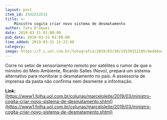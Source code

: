 ```yaml
---
layout: post
item_id: 2542213532
title: >-
    Ministro cogita criar novo sistema de desmatamento
author: Tatu D'Oquei
date: 2019-03-31 01:00:00
pub_date: 2019-03-31 01:00:00
time_added: 2019-03-31 22:22:48
category: 
image: https://f.i.uol.com.br/fotografia/2019/03/30/15539152105c9edd4ac4538_1553915210_3x2_rt.jpg
---
```


Corre no setor de sensoriamento remoto por satélites o rumor de que o ministro do Meio Ambiente, Ricardo Salles (Novo), prepara um sistema alternativo para monitorar o desmatamento no país. A assessoria de imprensa da pasta não confirma nem desmente a informação.

**Link:** [https://www1.folha.uol.com.br/colunas/marceloleite/2019/03/ministro-cogita-criar-novo-sistema-de-desmatamento.shtml](https://www1.folha.uol.com.br/colunas/marceloleite/2019/03/ministro-cogita-criar-novo-sistema-de-desmatamento.shtml)

